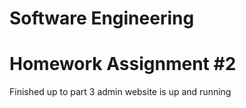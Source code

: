 # Software Engineering
# Homework Assignment #2
Finished up to part 3
admin website is up and running

